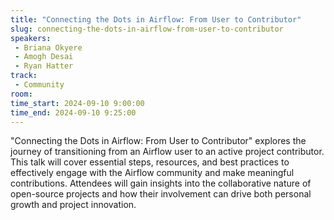 ```yaml
---
title: "Connecting the Dots in Airflow: From User to Contributor"
slug: connecting-the-dots-in-airflow-from-user-to-contributor
speakers:
 - Briana Okyere
 - Amogh Desai
 - Ryan Hatter
track:
 - Community
room: 
time_start: 2024-09-10 9:00:00
time_end: 2024-09-10 9:25:00
---
```


"Connecting the Dots in Airflow: From User to Contributor" explores the journey of transitioning from an Airflow user to an active project contributor. This talk will cover essential steps, resources, and best practices to effectively engage with the Airflow community and make meaningful contributions. Attendees will gain insights into the collaborative nature of open-source projects and how their involvement can drive both personal growth and project innovation.